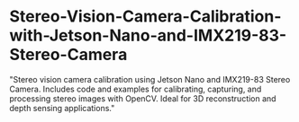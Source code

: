 # Stereo-Vision-Camera-Calibration-with-Jetson-Nano-and-IMX219-83-Stereo-Camera
"Stereo vision camera calibration using Jetson Nano and IMX219-83 Stereo Camera. Includes code and examples for calibrating, capturing, and processing stereo images with OpenCV. Ideal for 3D reconstruction and depth sensing applications."
